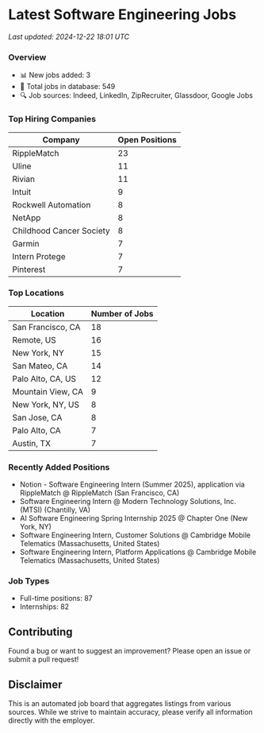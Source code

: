 # Latest Software Engineering Jobs
*Last updated: 2024-12-22 18:01 UTC*

### Overview
- 📊 New jobs added: 3
- 💼 Total jobs in database: 549
- 🔍 Job sources: Indeed, LinkedIn, ZipRecruiter, Glassdoor, Google Jobs

### Top Hiring Companies
| Company | Open Positions |
|---------|---------------|
| RippleMatch | 23 |
| Uline | 11 |
| Rivian | 11 |
| Intuit | 9 |
| Rockwell Automation | 8 |
| NetApp | 8 |
| Childhood Cancer Society | 8 |
| Garmin | 7 |
| Intern Protege | 7 |
| Pinterest | 7 |

### Top Locations
| Location | Number of Jobs |
|----------|---------------|
| San Francisco, CA | 18 |
| Remote, US | 16 |
| New York, NY | 15 |
| San Mateo, CA | 14 |
| Palo Alto, CA, US | 12 |
| Mountain View, CA | 9 |
| New York, NY, US | 8 |
| San Jose, CA | 8 |
| Palo Alto, CA | 7 |
| Austin, TX | 7 |

### Recently Added Positions
- Notion - Software Engineering Intern (Summer 2025), application via RippleMatch @ RippleMatch (San Francisco, CA)
- Software Engineering Intern @ Modern Technology Solutions, Inc. (MTSI) (Chantilly, VA)
- AI Software Engineering Spring Internship 2025 @ Chapter One (New York, NY)
- Software Engineering Intern, Customer Solutions @ Cambridge Mobile Telematics (Massachusetts, United States)
- Software Engineering Intern, Platform Applications @ Cambridge Mobile Telematics (Massachusetts, United States)

### Job Types
- Full-time positions: 87
- Internships: 82

## Contributing
Found a bug or want to suggest an improvement? Please open an issue or submit a pull request!

## Disclaimer
This is an automated job board that aggregates listings from various sources. While we strive to maintain accuracy, 
please verify all information directly with the employer.
